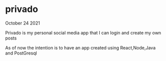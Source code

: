 # privado

October 24 2021

Privado is my personal social media app that I can login and create my own posts 

As of now the intention is to have an app created using React,Node,Java and PostGresql

